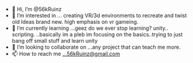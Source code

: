 - 👋 Hi, I’m @56kRuinz
- 👀 I’m interested in ... creating VR/3d environments to recreate and twist old Ideas brand new. high emphasis on vr gameing.
- 🌱 I’m currently learning ...geez do we ever stop learning? unity.. scripting. ..basically im a pleb im focusing on the basics..trying to just bang off small stuff and learn unity
- 💞️ I’m looking to collaborate on ...any project that can teach me more.
- 📫 How to reach me ...56kRuinz@gmail.com

<!---
56kRuinz/56kRuinz is a ✨ special ✨ repository because its `README.md` (this file) appears on your GitHub profile.
You can click the Preview link to take a look at your changes.
--->
